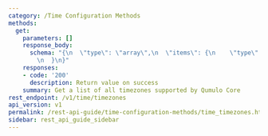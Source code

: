 ```yaml
---
category: /Time Configuration Methods
methods:
  get:
    parameters: []
    response_body:
      schema: "{\n  \"type\": \"array\",\n  \"items\": {\n    \"type\": \"string\"\
        \n  }\n}"
    responses:
    - code: '200'
      description: Return value on success
    summary: Get a list of all timezones supported by Qumulo Core
rest_endpoint: /v1/time/timezones
api_version: v1
permalink: /rest-api-guide/time-configuration-methods/time_timezones.html
sidebar: rest_api_guide_sidebar
---
```

